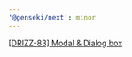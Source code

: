 ```yaml
---
'@genseki/next': minor
---
```


[[DRIZZ-83] Modal & Dialog box](https://app.plane.so/softnetics/browse/DRIZZ-83/)
